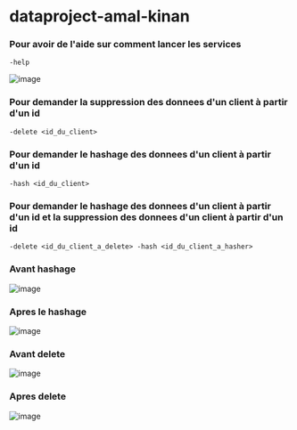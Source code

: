 # dataproject-amal-kinan

### Pour avoir de l'aide sur comment lancer les services

```
-help
```
![image](https://user-images.githubusercontent.com/77750495/206045257-4874e8a4-e834-43ac-9b3c-de7755bc886e.png)

### Pour demander la suppression des donnees d'un client à partir d'un id

```
-delete <id_du_client>
```

### Pour demander le hashage des donnees d'un client à partir d'un id

```
-hash <id_du_client>
```


### Pour demander le hashage des donnees d'un client à partir d'un id et la suppression des donnees d'un client à partir d'un id

```
-delete <id_du_client_a_delete> -hash <id_du_client_a_hasher>
```

### Avant hashage

![image](https://user-images.githubusercontent.com/77750495/206041645-2bdd300c-9a25-4cf9-9119-f2b7790ba4f5.png)


### Apres le hashage

![image](https://user-images.githubusercontent.com/77750495/206041877-6e0cea3f-e08e-465a-b1de-3d21a9adc4d4.png)


### Avant delete

![image](https://user-images.githubusercontent.com/77750495/206042567-ddf39bc9-8adf-4a33-a30c-4de3daa742ee.png)


### Apres delete

![image](https://user-images.githubusercontent.com/77750495/206042499-e8237b83-07b2-44a1-9717-3685bacc2a9f.png)
